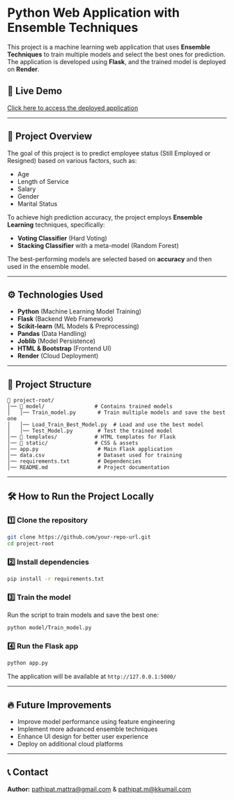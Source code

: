 # Python Web Application with Ensemble Techniques

This project is a machine learning web application that uses **Ensemble Techniques** to train multiple models and select the best ones for prediction. The application is developed using **Flask**, and the trained model is deployed on **Render**.

## 🚀 Live Demo
[Click here to access the deployed application](https://python-web-application-ensemble.onrender.com/)

---

## 📌 Project Overview
The goal of this project is to predict employee status (Still Employed or Resigned) based on various factors, such as:
- Age
- Length of Service
- Salary
- Gender
- Marital Status

To achieve high prediction accuracy, the project employs **Ensemble Learning** techniques, specifically:
- **Voting Classifier** (Hard Voting)
- **Stacking Classifier** with a meta-model (Random Forest)

The best-performing models are selected based on **accuracy** and then used in the ensemble model.

---

## ⚙️ Technologies Used
- **Python** (Machine Learning Model Training)
- **Flask** (Backend Web Framework)
- **Scikit-learn** (ML Models & Preprocessing)
- **Pandas** (Data Handling)
- **Joblib** (Model Persistence)
- **HTML & Bootstrap** (Frontend UI)
- **Render** (Cloud Deployment)

---

## 📂 Project Structure
```
📁 project-root/
│── 📁 model/                # Contains trained models
│   │── Train_model.py       # Train multiple models and save the best one
│   │── Load_Train_Best_Model.py  # Load and use the best model
│   │── Test_Model.py        # Test the trained model
│── 📁 templates/            # HTML templates for Flask
│── 📁 static/               # CSS & assets
│── app.py                   # Main Flask application
│── data.csv                 # Dataset used for training
│── requirements.txt         # Dependencies
│── README.md                # Project documentation
```

---

## 🛠️ How to Run the Project Locally
### 1️⃣ Clone the repository
```sh
git clone https://github.com/your-repo-url.git
cd project-root
```

### 2️⃣ Install dependencies
```sh
pip install -r requirements.txt
```

### 3️⃣ Train the model
Run the script to train models and save the best one:
```sh
python model/Train_model.py
```

### 4️⃣ Run the Flask app
```sh
python app.py
```

The application will be available at `http://127.0.0.1:5000/`

---

## 🔥 Future Improvements
- Improve model performance using feature engineering
- Implement more advanced ensemble techniques
- Enhance UI design for better user experience
- Deploy on additional cloud platforms

---

## 📞 Contact
**Author:** pathipat.mattra@gmail.com & pathipat.m@kkumail.com